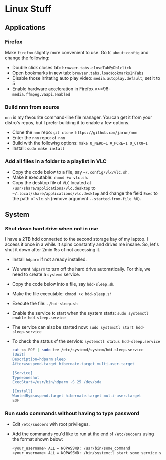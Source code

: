 # Linux Stuff

## Applications

### Firefox

Make `firefox` slightly more convenient to use. Go to `about:config` and change
the following:

- Double click closes tab: `browser.tabs.closeTabByDblclick`
- Open bookmarks in new tab: `browser.tabs.loadBookmarksInTabs`
- Disable those irritating auto play video: `media.autoplay.default`; set it to 5
- Enable hardware acceleration in Firefox v>=96: `media.ffmpeg.vaapi.enabled`

### Build nnn from source

`nnn` is my favourite command-line file manager. You can get it from your
distro's repos, but I prefer building it to enable a few options.

- Clone the `nnn` repo: `git clone https://github.com/jarun/nnn`
- Enter the `nnn` repo: `cd nnn`
- Build with the following options: `make O_NERD=1 O_PCRE=1 O_CTX8=1`
- Install: `sudo make install`

### Add all files in a folder to a playlist in VLC

- Copy the code below to a file, say `~/.config/vlc/vlc.sh`.
- Make it executable: `chmod +x vlc.sh`.
- Copy the desktop file of `VLC` located at `/usr/share/applications/vlc.desktop` to
  `~/.local/share/applications/vlc.desktop` and change the field `Exec` to the
  path of `vlc.sh` (remove argument `--started-from-file %U`).

## System

### Shut down hard drive when not in use

I have a 2TB hdd connected to the second storage bay of my laptop. I access it
once in a while. It spins constantly and drives me insane. So, let's shut it
down after 2min 15s of not accessing it.

- Install `hdparm` if not already installed.
- We want `hdparm` to turn off the hard drive automatically. For this, we need
  to create a `systemd` service.
- Copy the code below into a file, say `hdd-sleep.sh`.
- Make the file executable: `chmod +x hdd-sleep.sh`
- Execute the file: `./hdd-sleep.sh`
- Enable the service to start when the system starts: `sudo systemctl enable hdd-sleep.service`
- The service can also be started now: `sudo systemctl start hdd-sleep.service`
- To check the status of the service: `systemctl status hdd-sleep.service`

    ```bash
    cat << EOF | sudo tee /etc/systemd/system/hdd-sleep.service
    [Unit]
    Description=hdparm sleep
    After=suspend.target hibernate.target multi-user.target

    [Service]
    Type=oneshot
    ExecStart=/usr/bin/hdparm -S 25 /dev/sda

    [Install]
    WantedBy=suspend.target hibernate.target multi-user.target
    EOF
    ```

### Run sudo commands without having to type password

- Edit `/etc/sudoers` with root privileges.
- Add the commands you'd like to run at the end of `/etc/sudoers` using the
  format shown below:

    ```bash
    <your_username> ALL = NOPASSWD: /usr/bin/some_command
    <your_username> ALL = NOPASSWD: /bin/systemctl start some_service.service
    ```
